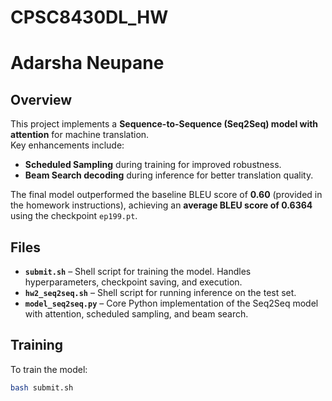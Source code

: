 # CPSC8430DL_HW
# Adarsha Neupane

## Overview
This project implements a **Sequence-to-Sequence (Seq2Seq) model with attention** for machine translation.  
Key enhancements include:
- **Scheduled Sampling** during training for improved robustness.  
- **Beam Search decoding** during inference for better translation quality.  

The final model outperformed the baseline BLEU score of **0.60** (provided in the homework instructions), achieving an **average BLEU score of 0.6364** using the checkpoint `ep199.pt`.

## Files
- **`submit.sh`** – Shell script for training the model. Handles hyperparameters, checkpoint saving, and execution.  
- **`hw2_seq2seq.sh`** – Shell script for running inference on the test set.  
- **`model_seq2seq.py`** – Core Python implementation of the Seq2Seq model with attention, scheduled sampling, and beam search.

## Training
To train the model:
```bash
bash submit.sh